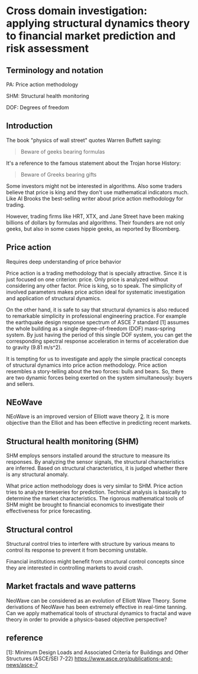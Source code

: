 # Cross domain investigation: applying structural dynamics theory to financial market prediction and risk assessment

## Terminology and notation

PA: Price action methodology

SHM: Structural health monitoring

DOF: Degrees of freedom

## Introduction

The book "physics of wall street" quotes Warren Buffett saying: 

> Beware of geeks bearing formulas

It's a reference to the famous statement about the Trojan horse History:

> Beware of Greeks bearing gifts

Some investors might not be interested in algorithms. Also some traders believe that price is king and they don't use mathematical indicators much. Like Al Brooks the best-selling writer about price action methodology for trading.

However, trading firms like HRT, XTX, and Jane Street have been making billions of dollars by formulas and algorithms. Their founders are not only geeks, but also in some cases hippie geeks, as reported by Bloomberg.

## Price action

Requires deep understanding of price behavior


Price action is a trading methodology that is specially attractive. Since it is just focused on one criterion: price. Only price is analyzed without considering any other factor. Price is king, so to speak. The simplicity of involved parameters makes price action ideal for systematic investigation and application of structural dynamics.

On the other hand, it is safe to say that structural dynamics is also reduced to remarkable simplicity in professional engineering practice. For example the earthquake design response spectrum of ASCE 7 standard [1] assumes the whole building as a single degree-of-freedom (DOF) mass-spring system. By just having the period of this single DOF system, you can get the corresponding spectral response acceleration in terms of acceleration due to gravity (9.81 m/s^2).

It is tempting for us to investigate and apply the simple practical concepts of structural dynamics into price action methodology. Price action resembles a story-telling about the two forces: bulls and bears. So, there are two dynamic forces being exerted on the system simultaneously: buyers and sellers.

## NEoWave

NEoWave is an improved version of Elliott wave theory [2]. It is more objective than the Elliot and has been effective in predicting recent markets.

## Structural health monitoring (SHM)

SHM employs sensors installed around the structure to measure its responses. By analyzing the sensor signals, the structural characteristics are inferred. Based on structural characteristics, it is judged whether there is any structural anomaly.

What price action methodology does is very similar to SHM. Price action tries to analyze timeseries for prediction. Technical analysis is basically to determine the market characteristics. The rigorous mathematical tools of SHM might be brought to financial economics to investigate their effectiveness for price forecasting.

## Structural control

Structural control tries to interfere with structure by various means to control its response to prevent it from becoming unstable. 

Financial institutions might benefit from structural control concepts since they are interested in controlling markets to avoid crash.

## Market fractals and wave patterns

NeoWave can be considered as an evolution of Elliott Wave Theory. Some derivations of NeoWave has been extremely effective in real-time tanning. Can we apply mathematical tools of structural dynamics to fractal and wave theory in order to provide a physics-based objective perspective?

## reference

[1]: Minimum Design Loads and Associated Criteria for Buildings and Other Structures (ASCE/SEI 7-22) https://www.asce.org/publications-and-news/asce-7

[2]: https://en.wikipedia.org/wiki/Elliott_wave_principle
